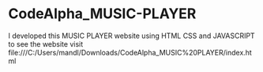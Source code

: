 # CodeAlpha_MUSIC-PLAYER
I developed this MUSIC PLAYER website using HTML CSS  and JAVASCRIPT to see the website visit file:///C:/Users/mandl/Downloads/CodeAlpha_MUSIC%20PLAYER/index.html
